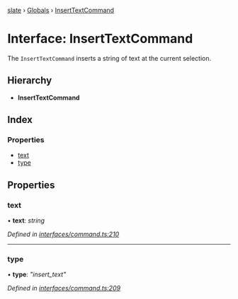 [slate](../README.md) › [Globals](../globals.md) › [InsertTextCommand](inserttextcommand.md)

# Interface: InsertTextCommand

The `InsertTextCommand` inserts a string of text at the current selection.

## Hierarchy

* **InsertTextCommand**

## Index

### Properties

* [text](inserttextcommand.md#text)
* [type](inserttextcommand.md#type)

## Properties

###  text

• **text**: *string*

*Defined in [interfaces/command.ts:210](https://github.com/DamareYoh/slate/blob/26e8a411/packages/slate/src/interfaces/command.ts#L210)*

___

###  type

• **type**: *"insert_text"*

*Defined in [interfaces/command.ts:209](https://github.com/DamareYoh/slate/blob/26e8a411/packages/slate/src/interfaces/command.ts#L209)*
